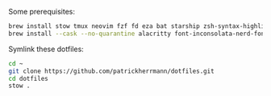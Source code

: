 Some prerequisites:
```zsh
brew install stow tmux neovim fzf fd eza bat starship zsh-syntax-highlighting prettierd stylua node ripgrep
brew install --cask --no-quarantine alacritty font-inconsolata-nerd-font
```

Symlink these dotfiles:
```zsh
cd ~
git clone https://github.com/patrickherrmann/dotfiles.git
cd dotfiles
stow .
```
